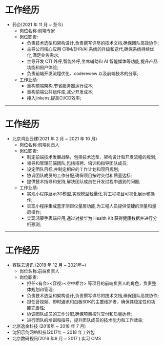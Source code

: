 # 工作经历 

- 药企(2021 年 11 月 ~ 至今)
  - 岗位名称:前端专家
  - 岗位职责:
    - 负责技术选型和架构设计,负责撰写详尽的技术文档,确保团队高效协作;
    - 主导公司核心应用 CRM/EHR/AI 系统的升级和迭代,确保系统持续优化,满足业务需求;
    - 主导开发 CTI 外呼,智能外呼,坐席辅助和 AI 智能媒体等功能,提升产品功能和用户体验;
    - 负责前端开发流程优化、codereview 以及前端技术的分享;
  - 工作业绩:
    - 重构前端架构,节省服务器运行成本;
    - 重构前端公共组件库,减少开发成本;
    - 接入jinkens,提高CI/CD效率;

---

# 工作经历

- 北京鸿业云建(2021 年 2 月 ~ 2021 年 10 月)
  - 岗位名称:前端负责人
  - 岗位职责:
    - 制定前端技术发展战略，包括技术选型、架构设计和开发流程的规划;
    - 领导和管理前端团队,包括招聘、培训和指导团队成员;
    - 设定团队目标,并制定相应的工作计划和项目规划;
    - 协调团队成员的工作分配,确保项目按时交付和质量达标;
    - 提供技术指导和支持,解决团队成员在开发过程中遇到的问题;
  - 工作业绩:
    - 实现小程序展示3D模型,实现模型轻量化,将工程项目可视化展示和操作;
    - 实现小程序集成蓝牙测距仪量房功能,为工程人员提供便捷的测量和量房操作;
    - 实现鸿蒙手表端应用,通过对接华为 Health Kit 获得健康数据并进行分析预测;

---

# 工作经历

- 容联云通讯 (2018 年 12 月 ~ 2021年~)
  - 岗位名称:前端负责人
  - 岗位职责:
    - 担任<有会><容视><空中柜台> 等项目的前端负责人的角色，负责整体规划和管理;
    - 负责技术选型和架构设计,负责撰写详尽的技术文档,确保团队高效协作;
    - 担任音视频、即时通讯和白板SDK的主要维护者，确保其稳定性和功能完善性;
    - 协调团队成员的工作分配,确保项目按时交付和质量达标;
    - 进行团队的培训和指导，提升团队成员的技术能力和工作效率;
- 北京逸金科技 (2018年 ~ 2018 年 7 月) 
- 沈阳示剑网络科技(2017年 ~ 2018 年 )   外包
- 北京数码视讯(2016 年9 月 ~ 2017 )    实习 CMS
